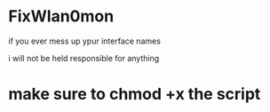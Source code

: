 # FixWlan0mon
if you ever mess up ypur interface names

i will not be held responsible for anything

# make sure to chmod +x the script
